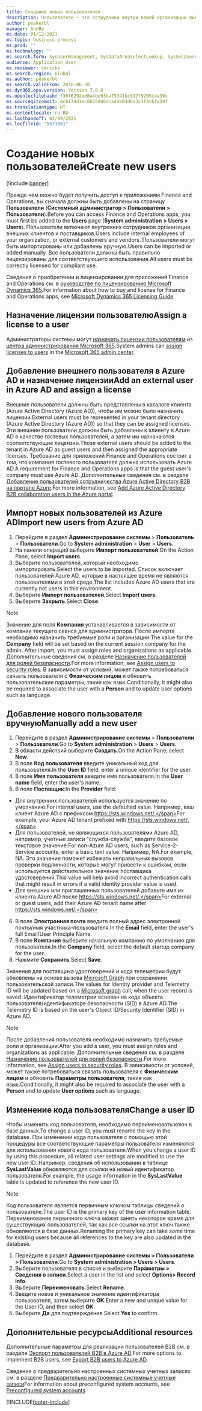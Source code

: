 ```yaml
---
title: Создание новых пользователей
description: Пользователи — это сотрудники внутри вашей организации либо внешние клиенты или поставщики, которым требуется доступ к системе для выполнения своей работы.
author: peakerbl
manager: AnnBe
ms.date: 01/12/2021
ms.topic: business-process
ms.prod: ''
ms.technology: ''
ms.search.form: SysUserManagement, SysDataAreaSelectLookup, SysSecUserAddRoles, SysUserMSODSUserImport
audience: Application User
ms.reviewer: sericks
ms.search.region: Global
ms.author: peakerbl
ms.search.validFrom: 2016-06-30
ms.dyn365.ops.version: Version 7.0.0
ms.openlocfilehash: f30f6292ed0a4de93ba75341bc917f9205c4e39c
ms.sourcegitcommit: 6cb174d1ec8b55946dca4db03d6a3c3f4c6fa2df
ms.translationtype: HT
ms.contentlocale: ru-RU
ms.lasthandoff: 03/09/2021
ms.locfileid: "5571061"
---
```

# <a name="create-new-users"></a><span data-ttu-id="1e1ea-103">Создание новых пользователей</span><span class="sxs-lookup"><span data-stu-id="1e1ea-103">Create new users</span></span>

[!include [banner](../../includes/banner.md)]

<span data-ttu-id="1e1ea-104">Прежде чем можно будет получить доступ к приложениям Finance and Operations, вы сначала должны быть добавлены на страницу **Пользователи** (**Системный администратор \> Пользователи \> Пользователи**).</span><span class="sxs-lookup"><span data-stu-id="1e1ea-104">Before you can access Finance and Operations apps, you must first be added to the **Users** page (**System administration \> Users \> Users**).</span></span> <span data-ttu-id="1e1ea-105">Пользователи включают внутренних сотрудников организации, внешних клиентов и поставщиков.</span><span class="sxs-lookup"><span data-stu-id="1e1ea-105">Users include internal employees of your organization, or external customers and vendors.</span></span> <span data-ttu-id="1e1ea-106">Пользователи могут быть импортированы или добавлены вручную.</span><span class="sxs-lookup"><span data-stu-id="1e1ea-106">Users can be imported or added manually.</span></span> <span data-ttu-id="1e1ea-107">Все пользователи должны быть правильно лицензированы для соответствующего использования.</span><span class="sxs-lookup"><span data-stu-id="1e1ea-107">All users must be correctly licensed for compliant use.</span></span>

<span data-ttu-id="1e1ea-108">Сведения о приобретении и лицензировании для приложений Finance and Operations см. в [руководстве по лицензированию Microsoft Dynamics 365](https://go.microsoft.com/fwlink/?LinkId=866544&amp;clcid=0x409).</span><span class="sxs-lookup"><span data-stu-id="1e1ea-108">For information about how to buy and license for Finance and Operations apps, see [Microsoft Dynamics 365 Licensing Guide](https://go.microsoft.com/fwlink/?LinkId=866544&amp;clcid=0x409).</span></span>

## <a name="assign-a-license-to-a-user"></a><span data-ttu-id="1e1ea-109">Назначение лицензии пользователю</span><span class="sxs-lookup"><span data-stu-id="1e1ea-109">Assign a license to a user</span></span>
<span data-ttu-id="1e1ea-110">Администраторы системы могут [назначать лицензии пользователям](https://docs.microsoft.com/office365/admin/subscriptions-and-billing/assign-licenses-to-users?view=o365-worldwide) из [центра администрирования Microsoft 365](https://docs.microsoft.com/office365/admin/admin-overview/about-the-admin-center?view=o365-worldwide).</span><span class="sxs-lookup"><span data-stu-id="1e1ea-110">System admins can [assign licenses to users](https://docs.microsoft.com/office365/admin/subscriptions-and-billing/assign-licenses-to-users?view=o365-worldwide) in the [Microsoft 365 admin center](https://docs.microsoft.com/office365/admin/admin-overview/about-the-admin-center?view=o365-worldwide).</span></span>

## <a name="add-an-external-user-in-azure-ad-and-assign-a-license"></a><span data-ttu-id="1e1ea-111">Добавление внешнего пользователя в Azure AD и назначение лицензии</span><span class="sxs-lookup"><span data-stu-id="1e1ea-111">Add an external user in Azure AD and assign a license</span></span> 
<span data-ttu-id="1e1ea-112">Внешние пользователи должны быть представлены в каталоге клиента (Azure Active Directory (Azure AD)), чтобы им можно было назначить лицензии.</span><span class="sxs-lookup"><span data-stu-id="1e1ea-112">External users must be represented in your tenant directory (Azure Active Directory (Azure AD)) so that they can be assigned licenses.</span></span> <span data-ttu-id="1e1ea-113">Эти внешние пользователи должны быть добавлены к клиенту в Azure AD в качестве гостевых пользователей, а затем им назначаются соответствующие лицензии.</span><span class="sxs-lookup"><span data-stu-id="1e1ea-113">Those external users should be added to the tenant in Azure AD as guest users and then assigned the appropriate licenses.</span></span> <span data-ttu-id="1e1ea-114">Требование для приложений Finance and Operations состоит в том, что компания гостевого пользователя должна использовать Azure AD.</span><span class="sxs-lookup"><span data-stu-id="1e1ea-114">A requirement for Finance and Operations apps is that the guest user's company must use Azure AD.</span></span> <span data-ttu-id="1e1ea-115">Дополнительные сведения см. в разделе [Добавление пользователей сотрудничества Azure Active Directory B2B на портале Azure](https://docs.microsoft.com/azure/active-directory/b2b/add-users-administrator).</span><span class="sxs-lookup"><span data-stu-id="1e1ea-115">For more information, see [Add Azure Active Directory B2B collaboration users in the Azure portal](https://docs.microsoft.com/azure/active-directory/b2b/add-users-administrator).</span></span>

## <a name="import-new-users-from-azure-ad"></a><span data-ttu-id="1e1ea-116">Импорт новых пользователей из Azure AD</span><span class="sxs-lookup"><span data-stu-id="1e1ea-116">Import new users from Azure AD</span></span> 
1. <span data-ttu-id="1e1ea-117">Перейдите в раздел **Администрирование системы** \> **Пользователь** \> **Пользователи**.</span><span class="sxs-lookup"><span data-stu-id="1e1ea-117">Go to **System administration** \> **User** \> **Users**.</span></span>
2. <span data-ttu-id="1e1ea-118">На панели операций выберите **Импорт пользователей**.</span><span class="sxs-lookup"><span data-stu-id="1e1ea-118">On the Action Pane, select **Import users**.</span></span>
3. <span data-ttu-id="1e1ea-119">Выберите пользователей, который необходимо импортировать.</span><span class="sxs-lookup"><span data-stu-id="1e1ea-119">Select the users to be imported.</span></span> <span data-ttu-id="1e1ea-120">Список включает пользователей Azure AD, которые в настоящее время не являются пользователями в этой среде.</span><span class="sxs-lookup"><span data-stu-id="1e1ea-120">The list includes Azure AD users that are currently not users in this environment.</span></span>
4. <span data-ttu-id="1e1ea-121">Выберите **Импорт пользователей**.</span><span class="sxs-lookup"><span data-stu-id="1e1ea-121">Select **Import users**.</span></span>
5. <span data-ttu-id="1e1ea-122">Выберите **Закрыть**.</span><span class="sxs-lookup"><span data-stu-id="1e1ea-122">Select **Close**.</span></span>

> [!NOTE]
> <span data-ttu-id="1e1ea-123">Значение для поля **Компания** устанавливается в зависимости от компании текущего сеанса для администратора. После импорта необходимо назначить требуемые роли и организации.</span><span class="sxs-lookup"><span data-stu-id="1e1ea-123">The value for the **Company** field will be set based on the current session company for the admin. After import, you must assign roles and organizations as applicable.</span></span> <span data-ttu-id="1e1ea-124">Дополнительные сведения см. в разделе [Назначение пользователей для ролей безопасности](assign-users-security-roles.md).</span><span class="sxs-lookup"><span data-stu-id="1e1ea-124">For more information, see [Assign users to security roles](assign-users-security-roles.md).</span></span> <span data-ttu-id="1e1ea-125">В зависимости от условий, может также потребоваться связать пользователя с **Физическим лицом** и обновить пользовательские параметры, такие как язык.</span><span class="sxs-lookup"><span data-stu-id="1e1ea-125">Conditionally, it might also be required to associate the user with a **Person** and to update user options such as language.</span></span>

## <a name="manually-add-a-new-user"></a><span data-ttu-id="1e1ea-126">Добавление нового пользователя вручную</span><span class="sxs-lookup"><span data-stu-id="1e1ea-126">Manually add a new user</span></span>
1. <span data-ttu-id="1e1ea-127">Перейдите в раздел **Администрирование системы** \> **Пользователи** \> **Пользователи**.</span><span class="sxs-lookup"><span data-stu-id="1e1ea-127">Go to **System administration** \> **Users** \> **Users**.</span></span>
2. <span data-ttu-id="1e1ea-128">В области действий выберите **Создать**.</span><span class="sxs-lookup"><span data-stu-id="1e1ea-128">On the Action Pane, select **New**.</span></span>
3. <span data-ttu-id="1e1ea-129">В поле **Код пользователя** введите уникальный код для пользователя.</span><span class="sxs-lookup"><span data-stu-id="1e1ea-129">In the **User ID** field, enter a unique identifier for the user.</span></span>   
4. <span data-ttu-id="1e1ea-130">В поле **Имя пользователя** введите имя пользователя.</span><span class="sxs-lookup"><span data-stu-id="1e1ea-130">In the **User name** field, enter the user's name.</span></span>  
5. <span data-ttu-id="1e1ea-131">В поле **Поставщик**:</span><span class="sxs-lookup"><span data-stu-id="1e1ea-131">In the **Provider** field:</span></span>
 - <span data-ttu-id="1e1ea-132">Для внутренних пользователей используется значение по умолчанию.</span><span class="sxs-lookup"><span data-stu-id="1e1ea-132">For internal users, use the defaulted value.</span></span> <span data-ttu-id="1e1ea-133">Например, ваш клиент Azure AD с префиксом https://sts.windows.net/.</span><span class="sxs-lookup"><span data-stu-id="1e1ea-133">For example, your Azure AD tenant prefixed with https://sts.windows.net/.</span></span>  
 - <span data-ttu-id="1e1ea-134">Для пользователей, не являющихся пользователями Azure AD, например, учетные записи "служба-служба", введите базовое текстовое значение.</span><span class="sxs-lookup"><span data-stu-id="1e1ea-134">For non-Azure AD users, such as Service-2-Service accounts, enter a basic text value.</span></span> <span data-ttu-id="1e1ea-135">Например, NA.</span><span class="sxs-lookup"><span data-stu-id="1e1ea-135">For example, NA.</span></span> <span data-ttu-id="1e1ea-136">Это значение поможет избежать неправильных вызовов проверки подлинности, которые могут привести к ошибкам, если используется действительное значение поставщика удостоверений.</span><span class="sxs-lookup"><span data-stu-id="1e1ea-136">This value will help avoid incorrect authentication calls that might result in errors if a valid identity provider value is used.</span></span>  
 - <span data-ttu-id="1e1ea-137">Для внешних или приглашенных пользователей добавьте имя их клиента Azure AD после https://sts.windows.net/.</span><span class="sxs-lookup"><span data-stu-id="1e1ea-137">For external or guest users, add their Azure AD tenant name after https://sts.windows.net/.</span></span>
6. <span data-ttu-id="1e1ea-138">В поле **Электронная почта** введите полный адрес электронной почты/имя участника-пользователя.</span><span class="sxs-lookup"><span data-stu-id="1e1ea-138">In the **Email** field, enter the user's full Email/User Principle Name.</span></span>  
7. <span data-ttu-id="1e1ea-139">В поле **Компания** выберите начальную компанию по умолчанию для пользователя.</span><span class="sxs-lookup"><span data-stu-id="1e1ea-139">In the **Company** field, select the default startup company for the user.</span></span> 
8. <span data-ttu-id="1e1ea-140">Нажмите **Сохранить**.</span><span class="sxs-lookup"><span data-stu-id="1e1ea-140">Select **Save**.</span></span>

<span data-ttu-id="1e1ea-141">Значения для поставщика удостоверений и кода телеметрии будут обновлены на основе вызова [Microsoft Graph](https://docs.microsoft.com/graph/overview) при сохранении пользовательской записи.</span><span class="sxs-lookup"><span data-stu-id="1e1ea-141">The values for Identity provider and Telemetry ID will be updated based on a [Microsoft graph](https://docs.microsoft.com/graph/overview) call, when the user record is saved.</span></span> <span data-ttu-id="1e1ea-142">Идентификатор телеметрии основан на коде объекта пользователя/идентификаторе безопасности (SID) в Azure AD.</span><span class="sxs-lookup"><span data-stu-id="1e1ea-142">The Telemetry ID is based on the user's Object ID/Security Identifier (SID) in Azure AD.</span></span>

> [!NOTE]
> <span data-ttu-id="1e1ea-143">После добавления пользователя необходимо назначить требуемые роли и организации.</span><span class="sxs-lookup"><span data-stu-id="1e1ea-143">After you add a user, you must assign roles and organizations as applicable.</span></span> <span data-ttu-id="1e1ea-144">Дополнительные сведения см. в разделе [Назначение пользователей для ролей безопасности](assign-users-security-roles.md).</span><span class="sxs-lookup"><span data-stu-id="1e1ea-144">For more information, see [Assign users to security roles](assign-users-security-roles.md).</span></span> <span data-ttu-id="1e1ea-145">В зависимости от условий, может также потребоваться связать пользователя с **Физическим лицом** и обновить **Параметры пользователя**, такие как язык.</span><span class="sxs-lookup"><span data-stu-id="1e1ea-145">Conditionally, it might also be required to associate the user with a **Person** and to update **User options** such as language.</span></span>

## <a name="change-a-user-id"></a><span data-ttu-id="1e1ea-146">Изменение кода пользователя</span><span class="sxs-lookup"><span data-stu-id="1e1ea-146">Change a user ID</span></span>
<span data-ttu-id="1e1ea-147">Чтобы изменить код пользователя, необходимо переименовать ключ в базе данных.</span><span class="sxs-lookup"><span data-stu-id="1e1ea-147">To change a user ID, you must rename the key in the database.</span></span> <span data-ttu-id="1e1ea-148">При изменении кода пользователя с помощью этой процедуры все соответствующие параметры пользователя изменяются для использования нового кода пользователя.</span><span class="sxs-lookup"><span data-stu-id="1e1ea-148">When you change a user ID by using this procedure, all related user settings are modified to use the new user ID.</span></span> <span data-ttu-id="1e1ea-149">Например, сведения об использовании в таблице **SysLastValue** обновляются для ссылки на новый идентификатор пользователя.</span><span class="sxs-lookup"><span data-stu-id="1e1ea-149">For example, the usage information in the **SysLastValue** table is updated to reference the new user ID.</span></span>

> [!NOTE]
> <span data-ttu-id="1e1ea-150">Код пользователя является первичным ключом таблицы сведений о пользователе.</span><span class="sxs-lookup"><span data-stu-id="1e1ea-150">The user ID is the primary key of the user information table.</span></span> <span data-ttu-id="1e1ea-151">Переименование первичного ключа может занять некоторое время для существующих пользователей, так как все ссылки на этот ключ также обновляются в базе данных.</span><span class="sxs-lookup"><span data-stu-id="1e1ea-151">Renaming the primary key can take some time for existing users because all references to the key are also updated in the database.</span></span> 

1. <span data-ttu-id="1e1ea-152">Перейдите в раздел **Администрирование системы \> Пользователи \> Пользователи**.</span><span class="sxs-lookup"><span data-stu-id="1e1ea-152">Go to **System administration \> Users \> Users**.</span></span>
2. <span data-ttu-id="1e1ea-153">Выберите пользователя в списке и выберите **Параметры \> Сведения о записи**.</span><span class="sxs-lookup"><span data-stu-id="1e1ea-153">Select a user in the list and select **Options\> Record info**.</span></span>
3. <span data-ttu-id="1e1ea-154">Выберите **Переименовать**.</span><span class="sxs-lookup"><span data-stu-id="1e1ea-154">Select **Rename**.</span></span>
4. <span data-ttu-id="1e1ea-155">Введите новое и уникальное значение идентификатора пользователя, затем выберите **ОК**.</span><span class="sxs-lookup"><span data-stu-id="1e1ea-155">Enter a new and unique value for the User ID, and then select **OK**.</span></span> 
5. <span data-ttu-id="1e1ea-156">Выберите **Да** для подтверждения.</span><span class="sxs-lookup"><span data-stu-id="1e1ea-156">Select **Yes** to confirm.</span></span>

## <a name="additional-resources"></a><span data-ttu-id="1e1ea-157">Дополнительные ресурсы</span><span class="sxs-lookup"><span data-stu-id="1e1ea-157">Additional resources</span></span>

<span data-ttu-id="1e1ea-158">Дополнительные параметры для реализации пользователей B2B см. в разделе [Экспорт пользователей B2B в Azure AD](../implement-b2b.md).</span><span class="sxs-lookup"><span data-stu-id="1e1ea-158">For more options to implement B2B users, see [Export B2B users to Azure AD](../implement-b2b.md).</span></span>

<span data-ttu-id="1e1ea-159">Сведения о предварительно настроенных системных учетных записях см. в разделе [Предварительно настроенные системные учетные записи](../pre-configured-system-accounts.md)</span><span class="sxs-lookup"><span data-stu-id="1e1ea-159">For information about preconfigured system accounts, see [Preconfigured system accounts](../pre-configured-system-accounts.md)</span></span>


[!INCLUDE[footer-include](../../../../includes/footer-banner.md)]